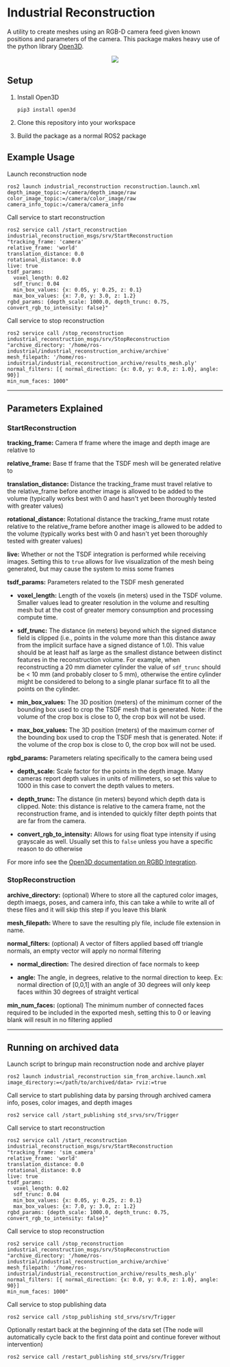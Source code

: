 # Industrial Reconstruction

A utility to create meshes using an RGB-D camera feed given known positions and parameters of the camera. This package makes heavy use of the python library [Open3D](https://github.com/isl-org/Open3D).

<p align="center">
<img src="https://user-images.githubusercontent.com/41449746/171745032-c915a431-0dbd-462d-9020-768ad63ff0f0.GIF" />
</p>

## Setup

1. Install Open3D
    ```
    pip3 install open3d
    ```

2. Clone this repository into your workspace
3. Build the package as a normal ROS2 package

## Example Usage

Launch reconstruction node
```
ros2 launch industrial_reconstruction reconstruction.launch.xml depth_image_topic:=/camera/depth_image/raw color_image_topic:=/camera/color_image/raw camera_info_topic:=/camera/camera_info
```

Call service to start reconstruction
```
ros2 service call /start_reconstruction industrial_reconstruction_msgs/srv/StartReconstruction "tracking_frame: 'camera'
relative_frame: 'world'
translation_distance: 0.0
rotational_distance: 0.0
live: true
tsdf_params:
  voxel_length: 0.02
  sdf_trunc: 0.04
  min_box_values: {x: 0.05, y: 0.25, z: 0.1}
  max_box_values: {x: 7.0, y: 3.0, z: 1.2}
rgbd_params: {depth_scale: 1000.0, depth_trunc: 0.75, convert_rgb_to_intensity: false}"
```

Call service to stop reconstruction
```
ros2 service call /stop_reconstruction industrial_reconstruction_msgs/srv/StopReconstruction "archive_directory: '/home/ros-industrial/industrial_reconstruction_archive/archive'
mesh_filepath: '/home/ros-industrial/industrial_reconstruction_archive/results_mesh.ply'
normal_filters: [{ normal_direction: {x: 0.0, y: 0.0, z: 1.0}, angle: 90}]
min_num_faces: 1000"
```

___
## Parameters Explained

### StartReconstruction

**tracking_frame:** Camera tf frame where the image and depth image are relative to

**relative_frame:** Base tf frame that the TSDF mesh will be generated relative to

**translation_distance:** Distance the tracking_frame must travel relative to the relative_frame before another image is allowed to be added to the volume (typically works best with 0 and hasn't yet been thoroughly tested with greater values)

**rotational_distance:** Rotational distance the tracking_frame must rotate relative to the relative_frame before another image is allowed to be added to the volume (typically works best with 0 and hasn't yet been thoroughly tested with greater values)

**live:** Whether or not the TSDF integration is performed while receiving images. Setting this to `true` allows for live visualization of the mesh being generated, but may cause the system to miss some frames

**tsdf_params:** Parameters related to the TSDF mesh generated

 - **voxel_length:** Length of the voxels (in meters) used in the TSDF volume.
   Smaller values lead to greater resolution in the volume and resulting mesh but at the cost of greater memory consumption and processing compute time.

 - **sdf_trunc:** The distance (in meters) beyond which the signed distance field is clipped (i.e., points in the volume more than this distance away from the implicit surface have a signed distance of 1.0).
   This value should be at least half as large as the smallest distance between distinct features in the reconstruction volume.
   For example, when reconstructing a 20 mm diameter cylinder the value of `sdf_trunc` should be < 10 mm (and probably closer to 5 mm), otherwise the entire cylinder might be considered to belong to a single planar surface fit to all the points on the cylinder.

 - **min_box_values:** The 3D position (meters) of the minimum corner of the bounding box used to crop the TSDF mesh that is generated. Note: if the volume of the crop box is close to 0, the crop box will not be used.

 - **max_box_values:** The 3D position (meters) of the maximum corner of the bounding box used to crop the TSDF mesh that is generated. Note: if the volume of the crop box is close to 0, the crop box will not be used.

**rgbd_params:** Parameters relating specifically to the camera being used

 - **depth_scale:** Scale factor for the points in the depth image. Many cameras report depth values in units of millimeters, so set this value to 1000 in this case to convert the depth values to meters.

 - **depth_trunc:** The distance (in meters) beyond which depth data is clipped. Note: this distance is relative to the camera frame, not the reconstruction frame, and is intended to quickly filter depth points that are far from the camera. 

 - **convert_rgb_to_intensity:** Allows for using float type intensity if using grayscale as well. Usually set this to `false` unless you have a specific reason to do otherwise

For more info see the [Open3D documentation on RGBD Integration](http://www.open3d.org/docs/0.12.0/tutorial/pipelines/rgbd_integration.html).

### StopReconstruction

**archive_directory:** (optional) Where to store all the captured color images, depth imaegs, poses, and camera info, this can take a while to write all of these files and it will skip this step if you leave this blank

**mesh_filepath:** Where to save the resulting ply file, include file extension in name.

**normal_filters:** (optional) A vector of filters applied based off triangle normals, an empty vector will apply no normal filtering

 - **normal_direction:** The desired direction of face normals to keep

 - **angle:** The angle, in degrees, relative to the normal direction to keep. Ex: normal direction of [0,0,1] with an angle of 30 degrees will only keep faces within 30 degrees of straight vertical

**min_num_faces:** (optional) The minimum number of connected faces required to be included in the exported mesh, setting this to 0 or leaving blank will result in no filtering applied

---
## Running on archived data

Launch script to bringup main reconstruction node and archive player
```
ros2 launch industrial_reconstruction sim_from_archive.launch.xml image_directory:=</path/to/archived/data> rviz:=true
```

Call service to start publishing data by parsing through archived camera info, poses, color images, and depth images
```
ros2 service call /start_publishing std_srvs/srv/Trigger
```

Call service to start reconstruction
```
ros2 service call /start_reconstruction industrial_reconstruction_msgs/srv/StartReconstruction "tracking_frame: 'sim_camera'
relative_frame: 'world'
translation_distance: 0.0
rotational_distance: 0.0
live: true
tsdf_params:
  voxel_length: 0.02
  sdf_trunc: 0.04
  min_box_values: {x: 0.05, y: 0.25, z: 0.1}
  max_box_values: {x: 7.0, y: 3.0, z: 1.2}
rgbd_params: {depth_scale: 1000.0, depth_trunc: 0.75, convert_rgb_to_intensity: false}"
```

Call service to stop reconstruction
```
ros2 service call /stop_reconstruction industrial_reconstruction_msgs/srv/StopReconstruction "archive_directory: '/home/ros-industrial/industrial_reconstruction_archive/archive'
mesh_filepath: '/home/ros-industrial/industrial_reconstruction_archive/results_mesh.ply'
normal_filters: [{ normal_direction: {x: 0.0, y: 0.0, z: 1.0}, angle: 90}]
min_num_faces: 1000"
```

Call service to stop publishing data
```
ros2 service call /stop_publishing std_srvs/srv/Trigger
```

Optionally restart back at the beginning of the data set (The node will automatically cycle back to the first data point and continue forever without intervention)
```
ros2 service call /restart_publishing std_srvs/srv/Trigger
```
